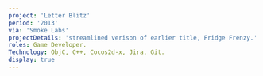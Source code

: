 ```yaml
---
project: 'Letter Blitz'
period: '2013'
via: 'Smoke Labs'
projectDetails: 'streamlined verison of earlier title, Fridge Frenzy.'
roles: Game Developer.
Technology: ObjC, C++, Cocos2d-x, Jira, Git.
display: true
---
```


